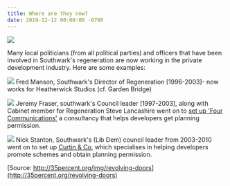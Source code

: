 ```yaml
---
title: Where are they now?
date: 2019-12-12 00:00:00 -0700
---
```

![](http://35percent.org/img/wherearetheynow.png)

Many local politicians (from all political parties) and officers that have been involved in Southwark's regeneration are now working in the private development industry. Here are some examples:

![](http://creativecities.org/wp-content/uploads/2012/03/fred_manson.jpg?w=120)
Fred Manson, Southwark's Director of Regeneration [1996-2003]- now works for Heatherwick Studios (cf. Garden Bridge)

![](http://35percent.org/img/jeremyfraser.png)
Jeremy Fraser, southwark's Council leader [1997-2003], along with Cabinet member for Regeneration Steve Lancashire went on to [set up 'Four Communications'](http://35percent.org/2014-10-19-gamekeepers-turned-poachers/) a consultancy that helps developers get planning permission.

![](https://www.london-se1.co.uk/community/images/nick-stanton.jpg)
Nick Stanton, Southwark's (Lib Dem) council leader from 2003-2010 went on to set up [Curtin & Co](http://curtinandco.com/team), which specialises in helping developers promote schemes and obtain planning permission.


[Source: http://35percent.org/img/revolving-doors](http://35percent.org/revolving-doors)
